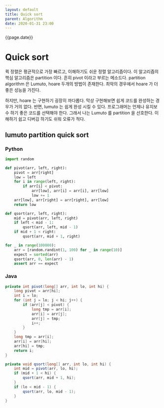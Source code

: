 ```yaml
---
layout: default
title: Quick sort
parent: Algorithm
date: 2020-01-31 23:00
---
```


{{page.date}}

# Quick sort

퀵 정렬은 평균적으로 가장 빠르고, 이해하기도 쉬운 정렬 알고리즘이다.
이 알고리즘의 핵심 알고리즘은 partition 이다. 흔히 pivot 이라고 부르는 메소드다.
partition algorithm 은 Lumuto, hoare 두개의 방법이 존재한다. 최악의 경우에서 hoare 가 더 좋은 성능을 가진다.

하지만, hoare 는 구현하기 굉장히 까다롭다. 막상 구현해보면 쉽게 코드를 완성하는 경우가 거의 없다. 반면, lumuto 는 쉽게 완성 시킬 수 있다. 프로그래머는 언제나 유지보수 하기 좋은 코드를 선택해야 한다.
그래서 나는 Lumuto 를 partition 을 선호한다. 이해하기 쉽고 디버깅 하기도 쉬워 오류가 적다.

## lumuto partition quick sort

### Python

```python
import random

def pivot(arr, left, right):
    pivot = arr[right]
    low = left
    for i in range(left, right):
        if arr[i] < pivot:
            arr[low], arr[i] = arr[i], arr[low]
            low += 1
    arr[low], arr[right] = arr[right], arr[low]
    return low

def qsort(arr, left, right):
    mid = pivot(arr, left, right)
    if left < mid - 1:
        qsort(arr, left, mid - 1)
    if mid + 1 < right:
        qsort(arr, mid + 1, right)

for _ in range(100000):
    arr = [random.randint(1, 100) for _ in range(10)]
    expect = sorted(arr)
    qsort(arr, 0, len(arr) - 1)
    assert arr == expect
```

### Java

```java
private int pivot(long[] arr, int lo, int hi) {
    long pivot = arr[hi];
    int i = lo;
    for (int j = lo; j < hi; j++) {
        if (arr[j] < pivot) {
            long tmp = arr[i];
            arr[i] = arr[j];
            arr[j] = tmp;
            i++;
        }
    }
    long tmp = arr[i];
    arr[i] = arr[hi];
    arr[hi] = tmp;
    return i;
}

private void qsort(long[] arr, int lo, int hi) {
    int mid = pivot(arr, lo, hi);
    if (mid + 1 < hi) {
        qsort(arr, mid + 1, hi);
    }
    if (lo < mid - 1) {
        qsort(arr, lo, mid - 1);
    }
}
```